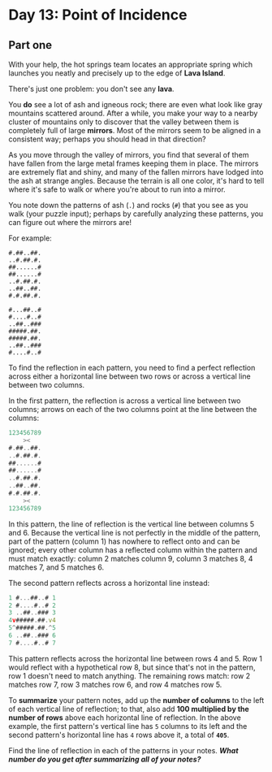 # Day 13: Point of Incidence

## Part one
With your help, the hot springs team locates an appropriate spring which launches you neatly and precisely up to the edge of **Lava Island**.

There's just one problem: you don't see any **lava**.

You **do** see a lot of ash and igneous rock; there are even what look like gray mountains scattered around. After a while, you make your way to a nearby cluster of mountains only to discover that the valley between them is completely full of large **mirrors**. Most of the mirrors seem to be aligned in a consistent way; perhaps you should head in that direction?

As you move through the valley of mirrors, you find that several of them have fallen from the large metal frames keeping them in place. The mirrors are extremely flat and shiny, and many of the fallen mirrors have lodged into the ash at strange angles. Because the terrain is all one color, it's hard to tell where it's safe to walk or where you're about to run into a mirror.

You note down the patterns of ash (`.`) and rocks (`#`) that you see as you walk (your puzzle input); perhaps by carefully analyzing these patterns, you can figure out where the mirrors are!

For example:

```
#.##..##.
..#.##.#.
##......#
##......#
..#.##.#.
..##..##.
#.#.##.#.

#...##..#
#....#..#
..##..###
#####.##.
#####.##.
..##..###
#....#..#
```

To find the reflection in each pattern, you need to find a perfect reflection across either a horizontal line between two rows or across a vertical line between two columns.

In the first pattern, the reflection is across a vertical line between two columns; arrows on each of the two columns point at the line between the columns:
```javascript
123456789
    ><   
#.##..##.
..#.##.#.
##......#
##......#
..#.##.#.
..##..##.
#.#.##.#.
    ><   
123456789
```
In this pattern, the line of reflection is the vertical line between columns 5 and 6. Because the vertical line is not perfectly in the middle of the pattern, part of the pattern (column 1) has nowhere to reflect onto and can be ignored; every other column has a reflected column within the pattern and must match exactly: column 2 matches column 9, column 3 matches 8, 4 matches 7, and 5 matches 6.

The second pattern reflects across a horizontal line instead:
```javascript
1 #...##..# 1
2 #....#..# 2
3 ..##..### 3
4v#####.##.v4
5^#####.##.^5
6 ..##..### 6
7 #....#..# 7
```
This pattern reflects across the horizontal line between rows 4 and 5. Row 1 would reflect with a hypothetical row 8, but since that's not in the pattern, row 1 doesn't need to match anything. The remaining rows match: row 2 matches row 7, row 3 matches row 6, and row 4 matches row 5.

To **summarize** your pattern notes, add up the **number of columns** to the left of each vertical line of reflection; to that, also add **100 multiplied by the number of rows** above each horizontal line of reflection. In the above example, the first pattern's vertical line has `5` columns to its left and the second pattern's horizontal line has `4` rows above it, a total of **`405`**.

Find the line of reflection in each of the patterns in your notes. ***What number do you get after summarizing all of your notes?***